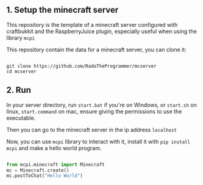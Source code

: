 ## 1. Setup the minecraft server

This repository is the template of a minecraft server configured with craftbukkit and the RaspberryJuice plugin, especially useful when using the library `mcpi` 

This repository contain the data for a minecraft server, you can clone it:

```

git clone https://github.com/RadoTheProgrammer/mcserver
cd mcserver
```

## 2. Run

In your server directory, run `start.bat` if you're on Windows, or `start.sh` on linux, `start.command` on mac, ensure giving the permissions to use the executable.

Then you can go to the minecraft server in the ip address `localhost`

Now, you can use `mcpi` library to interact with it, install it with `pip install mcpi` and make a hello world program.

```python

from mcpi.minecraft import Minecraft
mc = Minecraft.create()
mc.postToChat("Hello World")
```
